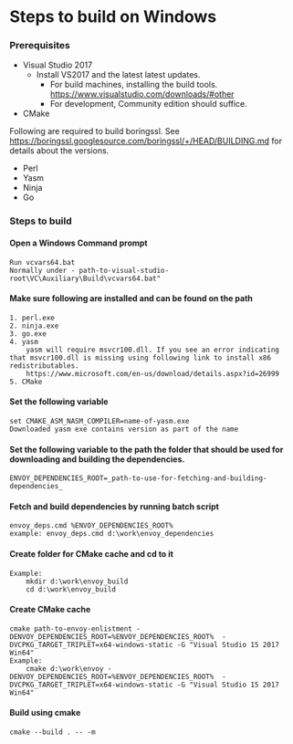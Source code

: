 # Steps to build on Windows
### Prerequisites
* Visual Studio 2017
    * Install VS2017 and the latest latest updates.
        * For build machines, installing the build tools. https://www.visualstudio.com/downloads/#other
        * For development, Community edition should suffice.
* CMake

Following are required to build boringssl. See https://boringssl.googlesource.com/boringssl/+/HEAD/BUILDING.md for details about the versions.
* Perl
* Yasm
* Ninja
* Go

### Steps to build

#### Open a Windows Command prompt
    Run vcvars64.bat
    Normally under - path-to-visual-studio-root\VC\Auxiliary\Build\vcvars64.bat"
#### Make sure following are installed and can be found on the path
    1. perl.exe
    2. ninja.exe
    3. go.exe
    4. yasm
        yasm will require msvcr100.dll. If you see an error indicating that msvcr100.dll is missing using following link to install x86 redistributables.
        https://www.microsoft.com/en-us/download/details.aspx?id=26999
    5. CMake
#### Set the following variable
    set CMAKE_ASM_NASM_COMPILER=name-of-yasm.exe
    Downloaded yasm exe contains version as part of the name
#### Set the following variable to the path the folder that should be used for downloading and building the dependencies.
    ENVOY_DEPENDENCIES_ROOT=_path-to-use-for-fetching-and-building-dependencies_
#### Fetch and build dependencies by running batch script
    envoy_deps.cmd %ENVOY_DEPENDENCIES_ROOT%
    example: envoy_deps.cmd d:\work\envoy_dependencies
#### Create folder for CMake cache and cd to it
    Example: 
        mkdir d:\work\envoy_build
        cd d:\work\envoy_build
#### Create CMake cache
    cmake path-to-envoy-enlistment -DENVOY_DEPENDENCIES_ROOT=%ENVOY_DEPENDENCIES_ROOT%  -DVCPKG_TARGET_TRIPLET=x64-windows-static -G "Visual Studio 15 2017 Win64"
    Example:
        cmake d:\work\envoy -DENVOY_DEPENDENCIES_ROOT=%ENVOY_DEPENDENCIES_ROOT%  -DVCPKG_TARGET_TRIPLET=x64-windows-static -G "Visual Studio 15 2017 Win64"
#### Build using cmake
    cmake --build . -- -m


